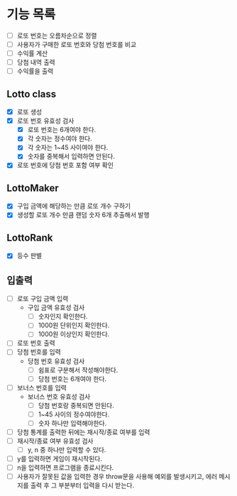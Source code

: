 # 기능 목록

- [ ] 로또 번호는 오름차순으로 정렬
- [ ] 사용자가 구매한 로또 번호와 당첨 번호를 비교
- [ ] 수익률 계산
- [ ] 당첨 내역 출력
- [ ] 수익률을 출력

## Lotto class

- [x] 로또 생성
- [x] 로또 번호 유효성 검사
  - [x] 로또 번호는 6개여야 한다.
  - [x] 각 숫자는 정수여야 한다.
  - [x] 각 숫자는 1~45 사이여야 한다.
  - [x] 숫자를 중복해서 입력하면 안된다.
- [x] 로또 번호에 당첨 번호 포함 여부 확인

## LottoMaker

- [x] 구입 금액에 해당하는 만큼 로또 개수 구하기
- [x] 생성할 로또 개수 만큼 랜덤 숫자 6개 추출해서 발행

## LottoRank

- [x] 등수 판별

## 입출력

- [ ] 로또 구입 금액 입력
  - 구입 금액 유효성 검사
    - [ ] 숫자인지 확인한다.
    - [ ] 1000원 단위인지 확인한다.
    - [ ] 1000원 이상인지 확인한다.
- [ ] 로또 번호 출력
- [ ] 당첨 번호를 입력
  - 당첨 번호 유효성 검사
    - [ ] 쉼표로 구분해서 작성해야한다.
    - [ ] 당첨 번호는 6개여야 한다.
- [ ] 보너스 번호를 입력
  - 보너스 번호 유효성 검사
    - [ ] 당첨 번호랑 중복되면 안된다.
    - [ ] 1~45 사이의 정수여야한다.
    - [ ] 숫자 하나만 입력해야한다.
- [ ] 당첨 통계를 출력한 뒤에는 재시작/종료 여부를 입력
- [ ] 재시작/종료 여부 유효성 검사
  - [ ] y, n 중 하나만 입력할 수 있다.
- [ ] y를 입력하면 게임이 재시작된다.
- [ ] n을 입력하면 프로그램을 종료시킨다.
- [ ] 사용자가 잘못된 값을 입력한 경우 throw문을 사용해 예외를 발생시키고, 에러 메시지를 출력 후 그 부분부터 입력을 다시 받는다.
